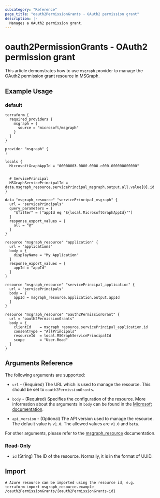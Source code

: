 ```yaml
---
subcategory: "Reference"
page_title: "oauth2PermissionGrants - OAuth2 permission grant"
description: |-
  Manages a OAuth2 permission grant.
---
```


# oauth2PermissionGrants - OAuth2 permission grant

This article demonstrates how to use `msgraph` provider to manage the OAuth2 permission grant resource in MSGraph.

## Example Usage

### default

```hcl
terraform {
  required_providers {
    msgraph = {
      source = "microsoft/msgraph"
    }
  }
}

provider "msgraph" {
}

locals {
  MicrosoftGraphAppId = "00000003-0000-0000-c000-000000000000"


  # ServicePrincipal
  MSGraphServicePrincipalId = data.msgraph_resource.servicePrincipal_msgraph.output.all.value[0].id
}

data "msgraph_resource" "servicePrincipal_msgraph" {
  url = "servicePrincipals"
  query_parameters = {
    "$filter" = ["appId eq '${local.MicrosoftGraphAppId}'"]
  }
  response_export_values = {
    all = "@"
  }
}

resource "msgraph_resource" "application" {
  url = "applications"
  body = {
    displayName = "My Application"
  }
  response_export_values = {
    appId = "appId"
  }
}

resource "msgraph_resource" "servicePrincipal_application" {
  url = "servicePrincipals"
  body = {
    appId = msgraph_resource.application.output.appId
  }
}

resource "msgraph_resource" "oauth2PermissionGrant" {
  url = "oauth2PermissionGrants"
  body = {
    clientId    = msgraph_resource.servicePrincipal_application.id
    consentType = "AllPrincipals"
    resourceId  = local.MSGraphServicePrincipalId
    scope       = "User.Read"
  }
}

```



## Arguments Reference

The following arguments are supported:

* `url` - (Required) The URL which is used to manage the resource. This should be set to `oauth2PermissionGrants`.

* `body` - (Required) Specifies the configuration of the resource. More information about the arguments in `body` can be found in the [Microsoft documentation](https://learn.microsoft.com/en-us/azure/templates/oauth2PermissionGrants?pivots=deployment-language-terraform).

* `api_version` - (Optional) The API version used to manage the resource. The default value is `v1.0`. The allowed values are `v1.0` and `beta`.

For other arguments, please refer to the [msgraph_resource](https://registry.terraform.io/providers/Microsoft/msgraph/latest/docs/resources/resource) documentation.

### Read-Only

- `id` (String) The ID of the resource. Normally, it is in the format of UUID.

## Import

 ```shell
 # Azure resource can be imported using the resource id, e.g.
 terraform import msgraph_resource.example /oauth2PermissionGrants/{oauth2PermissionGrants-id}
 ```
